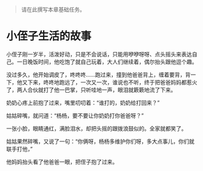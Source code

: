 >请在此撰写本章基础任务。


# 小侄子生活的故事

小侄子刚一岁半，活泼好动，只是不会说话，只能用咿咿呀呀、点头摇头来表达自己。一日晚饭时间，他吃饱了就自己玩着，大人们继续着，偶尔抬头跟他逗个趣。

没过多久，他开始调皮了，咚咚咚……跑过来，撞到他爸爸背上，缠着要背，背一下，他又下来，咚咚地跑远了，一次又一次，谁说也不听，终于把爸爸妈妈都惹火了，两人合伙就打了他一巴掌，只听哇地一声，眼泪就簌簌地流了下来。

奶奶心疼上前抱了过来，嘴里叨叨着：“谁打的，奶奶给打回来？”

姑姑碎嘴，就问道：“杨杨，要不要让你奶奶打你爸爸呀？”

一张小脸，眼睛通红，满脸泪水，却把头摇的跟拨浪鼓似的。全家就都笑了。 

姑姑果然碎嘴，又说了一句：“你俩呀，杨杨多维护你们呀，多大点事儿，你们就联手打他，”

他妈妈抬头看了他爸爸一眼，把侄子抱了过来。

